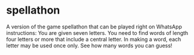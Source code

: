 # spellathon
A version of the game spellathon that can be played right on WhatsApp
instructions: You are given seven letters. You need to find words of length four letters or more that include a central letter. In making a word, each letter may be used once only. See how many words you can guess!
